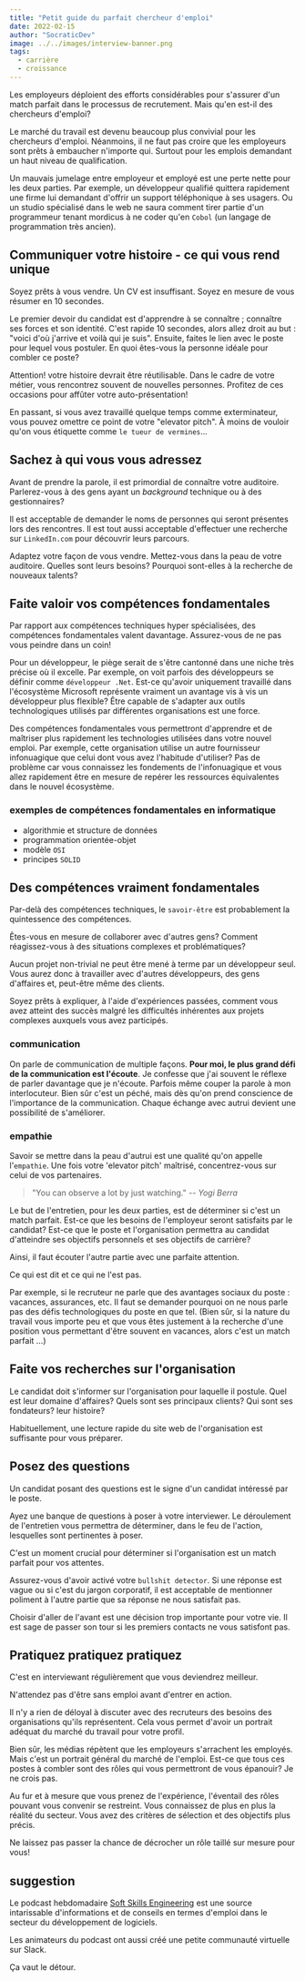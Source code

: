 ```yaml
---
title: "Petit guide du parfait chercheur d'emploi"
date: 2022-02-15
author: "SocraticDev"
image: ../../images/interview-banner.png
tags:
  - carrière
  - croissance
---
```


Les employeurs déploient des efforts considérables pour s'assurer d'un match parfait dans le processus de recrutement. Mais qu'en est-il des chercheurs d'emploi?

Le marché du travail est devenu beaucoup plus convivial pour les chercheurs d'emploi. Néanmoins, il ne faut pas croire que les employeurs sont prêts à embaucher n'importe qui. Surtout pour les emplois demandant un haut niveau de qualification.

Un mauvais jumelage entre employeur et employé est une perte nette pour les deux parties. Par exemple, un développeur qualifié quittera rapidement une firme lui demandant d'offrir un support téléphonique à ses usagers. Ou un studio spécialisé dans le web ne saura comment tirer partie d'un programmeur tenant mordicus à ne coder qu'en `Cobol` (un langage de programmation très ancien).

## Communiquer votre histoire - ce qui vous rend unique

Soyez prêts à vous vendre. Un CV est insuffisant. Soyez en mesure de vous résumer en 10 secondes.

Le premier devoir du candidat est d'apprendre à se connaître ; connaître ses forces et son identité. C'est rapide 10 secondes, alors allez droit au but : "voici d'où j'arrive et voilà qui je suis". Ensuite, faites le lien avec le poste pour lequel vous postuler. En quoi êtes-vous la personne idéale pour combler ce poste?

Attention! votre histoire devrait être réutilisable. Dans le cadre de votre métier, vous rencontrez souvent de nouvelles personnes. Profitez de ces occasions pour affûter votre auto-présentation!

En passant, si vous avez travaillé quelque temps comme exterminateur, vous pouvez omettre ce point de votre "elevator pitch". À moins de vouloir qu'on vous étiquette comme `le tueur de vermines`...

## Sachez à qui vous vous adressez

Avant de prendre la parole, il est primordial de connaître votre auditoire. Parlerez-vous à des gens ayant un _background_ technique ou à des gestionnaires? 

Il est acceptable de demander le noms de personnes qui seront présentes lors des rencontres. Il est tout aussi acceptable d'effectuer une recherche sur `LinkedIn.com` pour découvrir leurs parcours.

Adaptez votre façon de vous vendre. Mettez-vous dans la peau de votre auditoire. Quelles sont leurs besoins? Pourquoi sont-elles à la recherche de nouveaux talents?

## Faite valoir vos compétences fondamentales

Par rapport aux compétences techniques hyper spécialisées, des compétences fondamentales valent davantage. Assurez-vous de ne pas vous peindre dans un coin!

Pour un développeur, le piège serait de s'être cantonné dans une niche très précise où il excelle. Par exemple,  on voit parfois des développeurs se définir comme `développeur .Net`.  Est-ce qu'avoir uniquement travaillé dans l'écosystème Microsoft représente vraiment un avantage vis à vis un développeur plus flexible?  Être capable de s'adapter aux outils technologiques utilisés par différentes organisations est une force.

Des compétences fondamentales vous permettront d'apprendre et de maîtriser plus rapidement les technologies utilisées dans votre nouvel emploi. Par exemple, cette organisation utilise un autre fournisseur infonuagique que celui dont vous avez l'habitude d'utiliser?  Pas de problème car vous connaissez les fondements de l'infonuagique et vous allez rapidement être en mesure de repérer les ressources équivalentes dans le nouvel écosystème.

### exemples de compétences fondamentales en informatique
- algorithmie et structure de données
- programmation orientée-objet
- modèle `OSI`
- principes `SOLID`

## Des compétences vraiment fondamentales

Par-delà des compétences techniques, le `savoir-être` est probablement la quintessence des compétences.

Êtes-vous en mesure de collaborer avec d'autres gens? Comment réagissez-vous à des situations complexes et problématiques?

Aucun projet non-trivial ne peut être mené à terme par un développeur seul. Vous aurez donc à travailler avec d'autres développeurs, des gens d'affaires et, peut-être même des clients. 

Soyez prêts à expliquer, à l'aide d'expériences passées, comment vous avez atteint des succès malgré les difficultés inhérentes aux projets complexes auxquels vous avez participés.

### communication
On parle de communication de multiple façons. __Pour moi, le plus grand défi de la communication est l'écoute__. Je confesse que j'ai souvent le réflexe de parler davantage que je n'écoute. Parfois même couper la parole à mon interlocuteur. Bien sûr c'est un péché, mais dès qu'on prend conscience de l'importance de la communication. Chaque échange avec autrui devient une possibilité de s'améliorer.

### empathie
Savoir se mettre dans la peau d'autrui est une qualité qu'on appelle l'`empathie`. Une fois votre 'elevator pitch' maîtrisé, concentrez-vous sur celui de vos partenaires. 

> "You can observe a lot by just watching." <cite>-- Yogi Berra</cite>

Le but de l'entretien, pour les deux parties, est de déterminer si c'est un match parfait. Est-ce que les besoins de l'employeur seront satisfaits par le candidat? Est-ce que le poste et l'organisation permettra au candidat d'atteindre ses objectifs personnels et ses objectifs de carrière?

Ainsi, il faut écouter l'autre partie avec une parfaite attention. 

Ce qui est dit et ce qui ne l'est pas. 

Par exemple, si le recruteur ne parle que des avantages sociaux du poste : vacances, assurances, etc. Il faut se demander pourquoi on ne nous parle pas des défis technologiques du poste en que tel. (Bien sûr, si la nature du travail vous importe peu et que vous êtes justement à la recherche d'une position vous permettant d'être souvent en vacances, alors c'est un match parfait ...)

## Faite vos recherches sur l'organisation

Le candidat doit s'informer sur l'organisation pour laquelle il postule. Quel est leur domaine d'affaires? Quels sont ses principaux clients? Qui sont ses fondateurs? leur histoire?

Habituellement, une lecture rapide du site web de l'organisation est suffisante pour vous préparer.

## Posez des questions

Un candidat posant des questions est le signe d'un candidat intéressé par le poste. 

Ayez une banque de questions à poser à votre interviewer. Le déroulement de l'entretien vous permettra de déterminer, dans le feu de l'action, lesquelles sont pertinentes à poser.

C'est un moment crucial pour déterminer si l'organisation est un match parfait pour vos attentes.

Assurez-vous d'avoir activé votre `bullshit detector`. Si une réponse est vague ou si c'est du jargon corporatif, il est acceptable de mentionner poliment à l'autre partie que sa réponse ne nous satisfait pas. 

Choisir d'aller de l'avant est une décision trop importante pour votre vie. Il est sage de passer son tour si les premiers contacts ne vous satisfont pas.

## Pratiquez pratiquez pratiquez

C'est en interviewant régulièrement que vous deviendrez meilleur. 

N'attendez pas d'être sans emploi avant d'entrer en action. 

Il n'y a rien de déloyal à discuter avec des recruteurs des besoins des organisations qu'ils représentent. Cela vous permet d'avoir un portrait adéquat du marché du travail pour votre profil. 

Bien sûr, les médias répètent que les employeurs s'arrachent les employés. Mais c'est un portrait général du marché de l'emploi. Est-ce que tous ces postes à combler sont des rôles qui vous permettront de vous épanouir? Je ne crois pas. 

Au fur et à mesure que vous prenez de l'expérience, l'éventail des rôles pouvant vous convenir se restreint. Vous connaissez de plus en plus la réalité du secteur. Vous avez des critères de sélection et des objectifs plus précis.

Ne laissez pas passer la chance de décrocher un rôle taillé sur mesure pour vous!

## suggestion

Le podcast hebdomadaire [Soft Skills Engineering](https://softskills.audio) est une source intarissable d'informations et de conseils en termes d'emploi dans le secteur du développement de logiciels.

Les animateurs du podcast ont aussi créé une petite communauté virtuelle sur Slack.

Ça vaut le détour.
